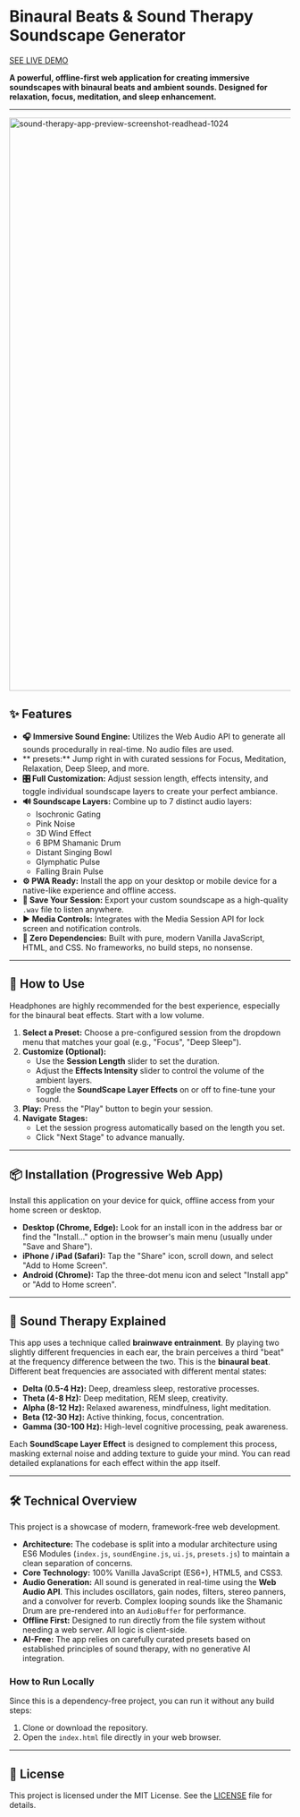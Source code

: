 # Binaural Beats & Sound Therapy Soundscape Generator

[SEE LIVE DEMO]( https://dorson.github.io/Sound-Therapy-App/ )


**A powerful, offline-first web application for creating immersive soundscapes with binaural beats and ambient sounds. Designed for relaxation, focus, meditation, and sleep enhancement.**

---

<img width="1024" height="1024" alt="sound-therapy-app-preview-screenshot-readhead-1024" src="https://github.com/user-attachments/assets/056739ff-898c-43b5-87e3-e8840538f69b" />



## ✨ Features

- **🎧 Immersive Sound Engine:** Utilizes the Web Audio API to generate all sounds procedurally in real-time. No audio files are used.
- ** presets:** Jump right in with curated sessions for Focus, Meditation, Relaxation, Deep Sleep, and more.
- **🎛️ Full Customization:** Adjust session length, effects intensity, and toggle individual soundscape layers to create your perfect ambiance.
- **🔊 Soundscape Layers:** Combine up to 7 distinct audio layers:
  - Isochronic Gating
  - Pink Noise
  - 3D Wind Effect
  - 6 BPM Shamanic Drum
  - Distant Singing Bowl
  - Glymphatic Pulse
  - Falling Brain Pulse
- **⚙️ PWA Ready:** Install the app on your desktop or mobile device for a native-like experience and offline access.
- **💾 Save Your Session:** Export your custom soundscape as a high-quality `.wav` file to listen anywhere.
- **▶️ Media Controls:** Integrates with the Media Session API for lock screen and notification controls.
- **🚀 Zero Dependencies:** Built with pure, modern Vanilla JavaScript, HTML, and CSS. No frameworks, no build steps, no nonsense.

---

## 🚀 How to Use

Headphones are highly recommended for the best experience, especially for the binaural beat effects. Start with a low volume.

1.  **Select a Preset:** Choose a pre-configured session from the dropdown menu that matches your goal (e.g., "Focus", "Deep Sleep").
2.  **Customize (Optional):**
    *   Use the **Session Length** slider to set the duration.
    *   Adjust the **Effects Intensity** slider to control the volume of the ambient layers.
    -   Toggle the **SoundScape Layer Effects** on or off to fine-tune your sound.
3.  **Play:** Press the "Play" button to begin your session.
4.  **Navigate Stages:**
    *   Let the session progress automatically based on the length you set.
    *   Click "Next Stage" to advance manually.

---

## 📦 Installation (Progressive Web App)

Install this application on your device for quick, offline access from your home screen or desktop.

-   **Desktop (Chrome, Edge):** Look for an install icon in the address bar or find the "Install..." option in the browser's main menu (usually under "Save and Share").
-   **iPhone / iPad (Safari):** Tap the "Share" icon, scroll down, and select "Add to Home Screen".
-   **Android (Chrome):** Tap the three-dot menu icon and select "Install app" or "Add to Home screen".

---

## 🧠 Sound Therapy Explained

This app uses a technique called **brainwave entrainment**. By playing two slightly different frequencies in each ear, the brain perceives a third "beat" at the frequency difference between the two. This is the **binaural beat**. Different beat frequencies are associated with different mental states:

-   **Delta (0.5-4 Hz):** Deep, dreamless sleep, restorative processes.
-   **Theta (4-8 Hz):** Deep meditation, REM sleep, creativity.
-   **Alpha (8-12 Hz):** Relaxed awareness, mindfulness, light meditation.
-   **Beta (12-30 Hz):** Active thinking, focus, concentration.
-   **Gamma (30-100 Hz):** High-level cognitive processing, peak awareness.

Each **SoundScape Layer Effect** is designed to complement this process, masking external noise and adding texture to guide your mind. You can read detailed explanations for each effect within the app itself.

---

## 🛠️ Technical Overview

This project is a showcase of modern, framework-free web development.

-   **Architecture:** The codebase is split into a modular architecture using ES6 Modules (`index.js`, `soundEngine.js`, `ui.js`, `presets.js`) to maintain a clean separation of concerns.
-   **Core Technology:** 100% Vanilla JavaScript (ES6+), HTML5, and CSS3.
-   **Audio Generation:** All sound is generated in real-time using the **Web Audio API**. This includes oscillators, gain nodes, filters, stereo panners, and a convolver for reverb. Complex looping sounds like the Shamanic Drum are pre-rendered into an `AudioBuffer` for performance.
-   **Offline First:** Designed to run directly from the file system without needing a web server. All logic is client-side.
-   **AI-Free:** The app relies on carefully curated presets based on established principles of sound therapy, with no generative AI integration.

### How to Run Locally

Since this is a dependency-free project, you can run it without any build steps:

1.  Clone or download the repository.
2.  Open the `index.html` file directly in your web browser.

---

## 📜 License

This project is licensed under the MIT License. See the [LICENSE](LICENSE) file for details.
